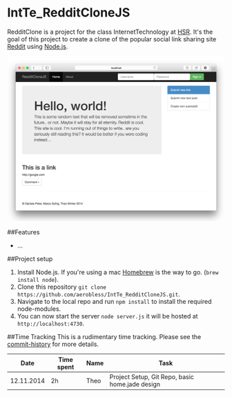 IntTe_RedditCloneJS
===================
RedditClone is a project for the class InternetTechnology at [HSR](http://www.hsr.ch). It's the goal of this project to create a clone of the popular social link sharing site [Reddit](http://reddit.com) using [Node.js](http://nodejs.org/).

![RedditCloneJS v01](https://raw.githubusercontent.com/aerobless/IntTe_RedditCloneJS/master/screenshots/RedditCloneJS_01.png)

##Features
 + ...

##Project setup
1. Install Node.js. If you're using a mac [Homebrew](http://brew.sh/) is the way to go. (`brew install node`).
2. Clone this repository `git clone https://github.com/aerobless/IntTe_RedditCloneJS.git`.
3. Navigate to the local repo and run `npm install` to install the required node-modules.
4. You can now start the server `node server.js` it will be hosted at `http://localhost:4730`.

##Time Tracking
This is a rudimentary time tracking. Please see the [commit-history](https://github.com/aerobless/IntTe_RedditCloneJS/commits/master) for more details.

|Date | Time spent | Name | Task |
|-----|------------|------|------|
|12.11.2014 | 2h  | Theo  | Project Setup, Git Repo, basic home.jade design |
